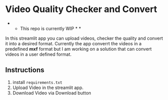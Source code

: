 # Video Quality Checker and Convert 

* * This repo is currently WIP * * 

In this streamlit app you can upload videos, checker the quality and convert it into a desired format. 
Currently the app converrt the videos in a predefined **mxf** format but I am working on a solution that can convert videos in a user defined format. 


## Instructions

1. install `requirements.txt `
2. Upload Video in the streamlit app. 
3. Download Video via Download button 
 
